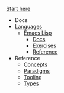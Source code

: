 [Start here](/)
- Docs
- [Languages](/languages/README.md)
  - [Emacs Lisp](/languages/emacs-lisp/README.md)
    - [Docs](/languages/emacs-lisp/docs/README.md)
    - [Exercises](/languages/emacs-lisp/exercises/README.md)
    - [Reference](/languages/emacs-lisp/reference/README.md)
- Reference
  - [Concepts](/reference/concepts/README.md)
  - [Paradigms](/reference/paradigms/README.md)
  - [Tooling](/reference/tooling/README.md)
  - [Types](/reference/types/README.md)
  